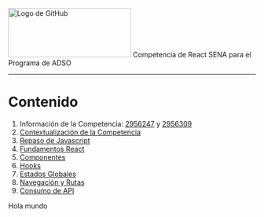 <img src="https://somospnt.com/images/blog/cover/componentes-react.png" alt="Logo de GitHub" width="250" height="100">
Competencia de React SENA para el Programa de ADSO

---

# Contenido
1. Información de la Competencia: [2956247](https://github.com/aperezn298/ReactSENA/tree/main/01_InfoCompetencia_2956247) y [2956309](https://github.com/aperezn298/ReactSENA/tree/main/01_InfoCompetencia_2956309)
2. [Contextualización de la Competencia](https://github.com/aperezn298/ReactSENA/tree/main/02_ContextualizacionCompetencia)
3. [Repaso de Javascript](https://github.com/aperezn298/ReactSENA/tree/main/03_RepasoJavascript)
4. [Fundamentos React](https://github.com/aperezn298/ReactSENA/tree/main/04_FundamentosReact)
5. [Componentes](https://github.com/aperezn298/ReactSENA/tree/main/05_Componentes)
6. [Hooks](https://github.com/aperezn298/ReactSENA/tree/main/06_Hooks)
7. [Estados Globales](https://github.com/aperezn298/ReactSENA/tree/main/07_EstadosGlobales)
8. [Navegación y Rutas](https://github.com/aperezn298/ReactSENA/tree/main/08_Navegacion)
9. [Consumo de API](https://github.com/aperezn298/ReactSENA/tree/main/09_ConsumoAPI)


Hola mundo